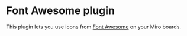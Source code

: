 # Font Awesome plugin

This plugin lets you use icons from [Font Awesome](https://fontawesome.com/) on your Miro boards.
